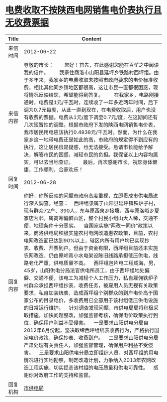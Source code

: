# <a href="http://www.shangluo.gov.cn/zmhd/ldxxxx.jsp?urltype=leadermail.LeaderMailContentUrl&wbtreeid=1112&leadermailid=1256">电费收取不按陕西电网销售电价表执行且无收费票据</a>
| Title |                                                                                                                                                                                                                                                                                                                                                    Content                                                                                                                                                                                                                                                                                                                                                     |
|:-----:|----------------------------------------------------------------------------------------------------------------------------------------------------------------------------------------------------------------------------------------------------------------------------------------------------------------------------------------------------------------------------------------------------------------------------------------------------------------------------------------------------------------------------------------------------------------------------------------------------------------------------------------------------------------------------------------------------------------|
| 来信时间  | 2012-06-22                                                                                                                                                                                                                                                                                                                                                                                                                                                                                                                                                                                                                                                                                                     |
| 来信内容  | 尊敬的市长：        您好！首先，在此感谢您能在百忙之中阅读我的信件。        我家住商洛市山阳县延坪乡铁路村西坪组。由于多年来，我家乡的电费收取未按照市政府要求的电价标准收费，相比其他同乡镇地区都很高，这让市民一直都很困惑，现将情况反映给您，希望能得到答复。        在我家乡，电路刚接通时，电费是1元/千瓦时，连续收了一年多近两年时间，后下调为0.7元每度，从此一直到现在，在电费收取后，用户也没有收费的票据。电费从1元/度下调至0.7元/度，在这期间还有几次短暂性的调整。根据市政府下发的陕西电网销售电价表，我市居民用电应该执行0.4938元/千瓦时。然而，为什么在我家乡这一地带电费还是如此的高，市政府的规定得不到应有的执行，这让居民很是疑惑，也无法接受。恳请市长能给予解决，解答市民的困惑，减轻市民的负担。我保证以上内容均属实，可以去当地查证。       最后，再次感谢市长，祝您身体健康，工作顺利，合家欢乐！                                                                                                                                                                                                                                                                           |
| 回复时间  | 2012-06-28                                                                                                                                                                                                                                                                                                                                                                                                                                                                                                                                                                                                                                                                                                     |
| 回复内容  | 你好，你所反映的问题市政府高度重视，立即责成市供电局进行深入调查。经查：    西坪组隶属于山阳县延坪镇铁炉子村，现有群众72户、390人，东与原西泉乡接壤，西与原洛峪乡夏家店为邻，属高寒偏僻山区，整个村民小组山大人稀，交通不便，地理条件十分恶劣。    自国家实施“两改一同价”政策以来，商洛供电局积极实施农村电网改造惠农政策，目前，农村电网改造面已达到90%以上，辖区内所有用户均已实现抄表、收费、开票到户。但由于资金有限，西坪组目前还未实施农网改造，仍由原岭南小水电架设陈旧线路承担低压供电，线路老化严重，供电质量不高。    西坪组包片电工程咸海，男，45岁，山阳供电分局法官供电所员工，由于西坪组地处偏僻、交通不便，该电工为减轻个人工作压力，私自雇佣铁炉子村群众承担西坪组抄表、收费任务，被雇用人员无视有关政策要求，私自加装统表，造成西坪组个别群众的到户电价高于国家公布的目录电价，多收费用已全部用于该村组低压供电设施的日常运行维护。    针对调查发现问题，市供电局局将积极采取措施，加快问题整改，加强监督考核，确保电价政策执行到位，确保用户利益不受侵害。    一是要求山阳供电分局自2012年6月份起，坚决取缔西坪组统表收费行为，严格执行国家电价政策，确保抄表、收费到户。    二是要求山阳供电分局严肃处理有关责任人，加强监督管理，确保用户利益不受侵害。    三是要求山阳供电分局立即组织人员，对西坪组的用电情况进行实地勘察，制定改造计划，力争纳入2013年农网改造工程实施，切实提高该村组的电压质量和供电可靠性。    感谢你对政府工作的支持和监督。 |
| 回复机构  | <a href="../../categories/agencies/市供电局.md">市供电局</a>                                                                                                                                                                                                                                                                                                                                                                                                                                                                                                                                                                                                                                                             |